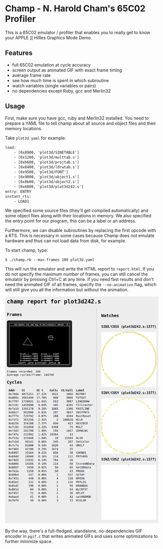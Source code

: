 # Champ - N. Harold Cham's 65C02 Profiler

This is a 65C02 emulator / profiler that enables you to really get to know your APPLE ][ HiRes Graphics Mode Demo.

## Features

* full 65C02 emulation at cycle accuracy
* screen output as animated GIF with exact frame timing
* average frame rate
* see how much time is spent in which subroutine
* watch variables (single variables or pairs)
* no dependencies except Ruby, gcc and Merlin32

## Usage

First, make sure you have gcc, ruby and Merlin32 installed. You need to prepare a YAML file to tell champ about all source and object files and their memory locations.

Take `plot3d.yaml` for example:

```
load:
    - [0x8900, 'plot3d/SINETABLE']
    - [0x1200, 'plot3d/multtab.s']
    - [0xb600, 'plot3d/projtab.s']
    - [0x8400, 'plot3d/ldrwtab.s']
    - [0x9500, 'plot3d/FONT']
    - [0x9000, 'plot3d/object1.s']
    - [0x8b00, 'plot3d/object2.s']
    - [0x6000, 'plot3d/plot3d242.s']
entry: ENTRY
instant_rts:
    - LOAD1
```

We specified some source files (they'll get compiled automatically) and some object files along with their locations in memory. We also specified the entry point for our program, this can be a label or an address.

Furthermore, we can disable subroutines by replacing the first opcode with a RTS. This is necessary in some cases because Champ does not emulate hardware and thus can not load data from disk, for example.

To start champ, type:

```
$ ./champ.rb --max-frames 100 plot3d.yaml
```

This will run the emulator and write the HTML report to `report.html`. If you do not specify the maximum number of frames, you can still cancel the emulator by pressing Ctrl+C at any time. If you need fast results and don't need the animated GIF of all frames, specify the `--no-animation` flag, which will still give you all the information but without the animation.

![Champ Screenshot](doc/screenshot.png?raw=true "Fig. 1 Champ Screenshot")

By the way, there's a full-fledged, standalone, no-dependencies GIF encoder in `pgif.c` that writes animated GIFs and uses some optimizations to further minimize space.
